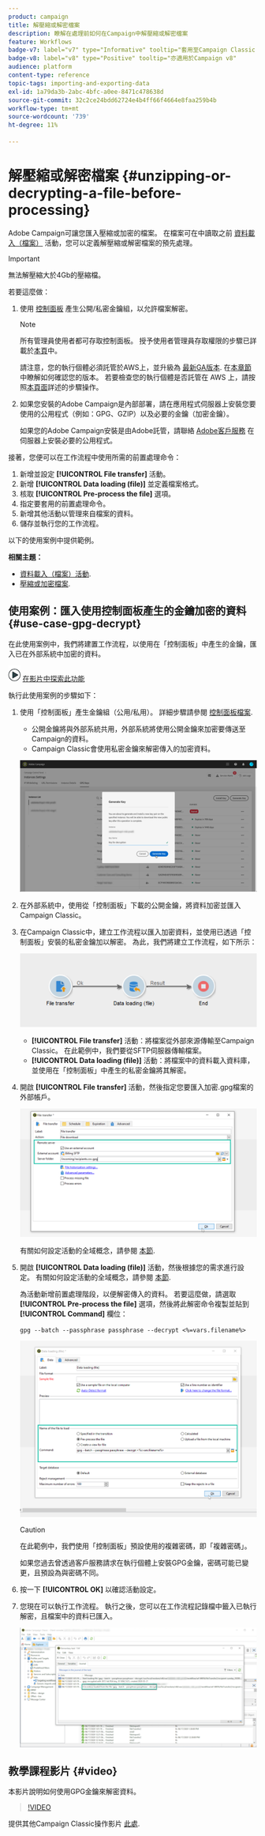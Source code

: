 ```yaml
---
product: campaign
title: 解壓縮或解密檔案
description: 瞭解在處理前如何在Campaign中解壓縮或解密檔案
feature: Workflows
badge-v7: label="v7" type="Informative" tooltip="套用至Campaign Classic v7"
badge-v8: label="v8" type="Positive" tooltip="亦適用於Campaign v8"
audience: platform
content-type: reference
topic-tags: importing-and-exporting-data
exl-id: 1a79da3b-2abc-4bfc-a0ee-8471c478638d
source-git-commit: 32c2ce24bdd62724e4b4ff66f4664e8faa259b4b
workflow-type: tm+mt
source-wordcount: '739'
ht-degree: 11%

---
```



# 解壓縮或解密檔案 {#unzipping-or-decrypting-a-file-before-processing}

Adobe Campaign可讓您匯入壓縮或加密的檔案。 在檔案可在中讀取之前 [資料載入（檔案）](../../workflow/using/data-loading--file-.md) 活動，您可以定義解壓縮或解密檔案的預先處理。

>[!IMPORTANT]
>
>無法解壓縮大於4Gb的壓縮檔。

若要這麼做：

1. 使用 [控制面板](https://experienceleague.adobe.com/docs/control-panel/using/instances-settings/gpg-keys-management.html#decrypting-data) 產生公開/私密金鑰組，以允許檔案解密。

   >[!NOTE]
   >
   >所有管理員使用者都可存取控制面板。 授予使用者管理員存取權限的步驟已詳載於[本頁](https://experienceleague.adobe.com/docs/control-panel/using/discover-control-panel/managing-permissions.html?lang=zh-Hant#discover-control-panel)中。
   >
   >請注意，您的執行個體必須託管於AWS上，並升級為 [最新GA版本](../../rn/using/rn-overview.md). 在[本章節](../../platform/using/launching-adobe-campaign.md#getting-your-campaign-version)中瞭解如何確認您的版本。 若要檢查您的執行個體是否託管在 AWS 上，請按照[本頁面](https://experienceleague.adobe.com/docs/control-panel/using/control-panel-home.html?lang=zh-Hant)詳述的步驟操作。

1. 如果您安裝的Adobe Campaign是內部部署，請在應用程式伺服器上安裝您要使用的公用程式（例如：GPG、GZIP）以及必要的金鑰（加密金鑰）。

   如果您的Adobe Campaign安裝是由Adobe託管，請聯絡 [Adobe客戶服務](https://helpx.adobe.com/tw/enterprise/admin-guide.html/enterprise/using/support-for-experience-cloud.ug.html) 在伺服器上安裝必要的公用程式。

接著，您便可以在工作流程中使用所需的前置處理命令：

1. 新增並設定 **[!UICONTROL File transfer]** 活動。
1. 新增 **[!UICONTROL Data loading (file)]** 並定義檔案格式。
1. 核取 **[!UICONTROL Pre-process the file]** 選項。
1. 指定要套用的前置處理命令。
1. 新增其他活動以管理來自檔案的資料。
1. 儲存並執行您的工作流程。

以下的使用案例中提供範例。

**相關主題：**

* [資料載入（檔案）活動](../../workflow/using/data-loading--file-.md).
* [壓縮或加密檔案](../../workflow/using/how-to-use-workflow-data.md#zipping-or-encrypting-a-file).

## 使用案例：匯入使用控制面板產生的金鑰加密的資料 {#use-case-gpg-decrypt}

在此使用案例中，我們將建置工作流程，以使用在「控制面板」中產生的金鑰，匯入已在外部系統中加密的資料。

![](assets/do-not-localize/how-to-video.png) [在影片中探索此功能](#video)

執行此使用案例的步驟如下：

1. 使用「控制面板」產生金鑰組（公用/私用）。 詳細步驟請參閱 [控制面板檔案](https://experienceleague.adobe.com/docs/control-panel/using/instances-settings/gpg-keys-management.html#decrypting-data).

   * 公開金鑰將與外部系統共用，外部系統將使用公開金鑰來加密要傳送至Campaign的資料。
   * Campaign Classic會使用私密金鑰來解密傳入的加密資料。

   ![](assets/gpg_generate.png)

1. 在外部系統中，使用從「控制面板」下載的公開金鑰，將資料加密並匯入Campaign Classic。

1. 在Campaign Classic中，建立工作流程以匯入加密資料，並使用已透過「控制面板」安裝的私密金鑰加以解密。 為此，我們將建立工作流程，如下所示：

   ![](assets/gpg_import_workflow.png)

   * **[!UICONTROL File transfer]** 活動：將檔案從外部來源傳輸至Campaign Classic。 在此範例中，我們要從SFTP伺服器傳輸檔案。
   * **[!UICONTROL Data loading (file)]** 活動：將檔案中的資料載入資料庫，並使用在「控制面板」中產生的私密金鑰將其解密。

1. 開啟 **[!UICONTROL File transfer]** 活動，然後指定您要匯入加密.gpg檔案的外部帳戶。

   ![](assets/gpg_key_transfer.png)

   有關如何設定活動的全域概念，請參閱 [本節](../../workflow/using/file-transfer.md).

1. 開啟 **[!UICONTROL Data loading (file)]** 活動，然後根據您的需求進行設定。 有關如何設定活動的全域概念，請參閱 [本節](../../workflow/using/data-loading--file-.md).

   為活動新增前置處理階段，以便解密傳入的資料。 若要這麼做，請選取 **[!UICONTROL Pre-process the file]** 選項，然後將此解密命令複製並貼到 **[!UICONTROL Command]** 欄位：

   `gpg --batch --passphrase passphrase --decrypt <%=vars.filename%>`

   ![](assets/gpg_load.png)

   >[!CAUTION]
   >
   >在此範例中，我們使用「控制面板」預設使用的複雜密碼，即「複雜密碼」。
   >
   >如果您過去曾透過客戶服務請求在執行個體上安裝GPG金鑰，密碼可能已變更，且預設為與密碼不同。

1. 按一下 **[!UICONTROL OK]** 以確認活動設定。

1. 您現在可以執行工作流程。 執行之後，您可以在工作流程記錄檔中籤入已執行解密，且檔案中的資料已匯入。

   ![](assets/gpg_run.png)

## 教學課程影片 {#video}

本影片說明如何使用GPG金鑰來解密資料。

>[!VIDEO](https://video.tv.adobe.com/v/36482?quality=12)

提供其他Campaign Classic操作影片 [此處](https://experienceleague.adobe.com/docs/campaign-classic-learn/tutorials/overview.html?lang=zh-Hant).
